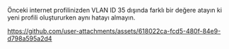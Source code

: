 Önceki internet profilinizden VLAN ID 35 dışında farklı bir değere atayın ki yeni profili oluştururken aynı hatayı almayın.


https://github.com/user-attachments/assets/618022ca-fcd5-480f-84e9-d798a595a2d4

